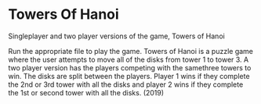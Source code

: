 # Towers Of Hanoi
Singleplayer and two player versions of the game, Towers of Hanoi

Run the appropriate file to play the game.
Towers of Hanoi is a puzzle game where the user attempts to move all of the disks from tower 1 to tower 3.
A two player version has the players competing with the samethree towers to win.
The disks are split between the players.
Player 1 wins if they complete the 2nd or 3rd tower with all the disks and player 2 wins if they complete the 1st or second tower with all the disks. (2019)
